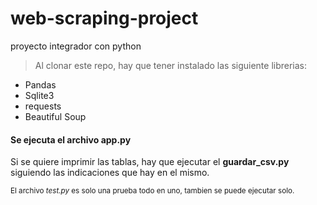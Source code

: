 # web-scraping-project
proyecto integrador con python

> Al clonar este repo, hay que tener instalado las siguiente librerias:

- Pandas
- Sqlite3
- requests
- Beautiful Soup

#### Se ejecuta el archivo **app.py**
Si se quiere imprimir las tablas, hay que ejecutar el **guardar_csv.py** siguiendo las indicaciones que hay en el mismo.

<sup>El archivo *test.py* es solo una prueba todo en uno, tambien se puede ejecutar solo.</sup>

